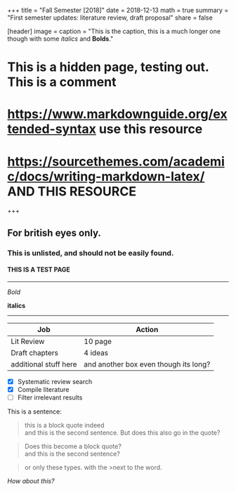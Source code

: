 +++
title = "Fall Semester [2018]"
date = 2018-12-13
math = true 
summary = "First semester updates: literature review, draft proposal"
share = false

[header] 
image = 
caption = "This is the caption, this is a much longer one though with some _italics_ and **Bolds**."

# This is a hidden page, testing out. This is a comment
# https://www.markdownguide.org/extended-syntax                        use this resource
# https://sourcethemes.com/academic/docs/writing-markdown-latex/       AND THIS RESOURCE

+++

## For british eyes only.
### This is unlisted, and should not be easily found. 
#### THIS IS A TEST PAGE
___

*Bold*

**italics**

***

| Job         | Action      |
| ------- | ----- |
| Lit Review  | 10 page     |
| Draft chapters  | 4 ideas      |
| additional stuff here | and another box even though its long?|


- [x] Systematic review search
- [x] Compile literature
- [ ] Filter irrelevant results

This is a sentence:

>this is a block quote indeed <br> and this is the second sentence.
But does this also go in the quote? 

> Does this become a block quote? <br> and this is the second sentence?

>or only these types. with the >next to the word.

*How about this?*
